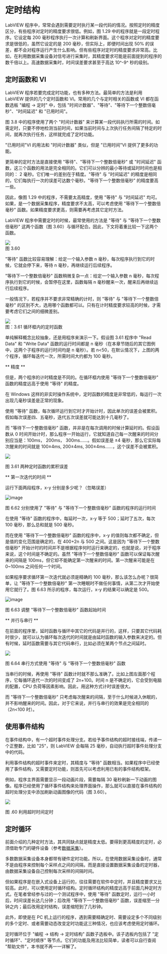 # 定时结构

LabVIEW 程序中，常常会遇到需要定时执行某一段代码的情况。按照定时的精度区分，有些程序对定时的精度要求很低。例如，图
1.29 中的程序就是一段定时程序。它设定每 200 毫秒程序执行一次计算和刷新界面。这个程序对定时的精度要求是很低的，虽然它设定的是 200 毫秒，但实际上，即便时间出现 50% 的误差，都不会对程序运行产生什么影响。但有些程序对定时的精度要求非常高。比如，在利用数据采集设备对信号进行采集时，其精度要求可能是前面提到的程序的数千倍以上。高速数据采集时，时间误差要求甚至于高达 10^-9^ 秒的级别。

## 定时函数和 VI

LabVIEW 程序若要完成定时功能，也有多种方法。最简单的方法是利用 LabVIEW 提供的几个定时函数和 VI。常用的几个与定时相关的函数或 VI 都在函数选板 "编程 -\> 定时" 中，包括 "时间计数器"、"等待"、"等待下一个整数倍毫秒"、"时间延迟" 和 "已用时间"。

图
3.8 中的程序使用了两个 "时间计数器" 来计算某一段代码执行所需的时间。如需定时，只要不停地检测当前时间，如果当前时间与上次执行任务间隔了特定的时间，就再次执行任务，这样就完成了定时功能。

"已用时间"VI 的用法和 "时间计数器" 类似，但是 "已用时间"VI 提供了更多的功能。

更简单的定时方法是直接使用 "等待"、"等待下一个整数倍毫秒" 或 "时间延迟" 函数，这三个函数的用法是完全相同的。它们可以分辨的最小等待或延时时间也是相同的：
2 毫秒。它们唯一的差别在于精度。"等待" 与 "时间延迟" 的精度是相同的，它们每执行一次的误差可达数个毫秒。"等待下一个整数倍毫秒" 的精度要高一些。

因此，像图
1.29 中的程序，不需要太高精度，使用 "等待" 与 "时间延迟" 均可。如果，是一个数据采集程序，精度要求不太高，可以考虑使用 "等待下一个整数倍毫秒" 函数。如果精度要求更高，则需要再考虑其它定时方法。

LabVIEW 程序中需要定时的时候，最常使用的方法是 "等待"
与 "等待下一个整数倍毫秒" 这两个函数（图 3.60）与循环配合。因此，下文将着重比较一下这两个函数。

![](images/image234.png)\
图 3.60

"等待" 函数比较容易理解：给定一个输入参数
n 毫秒，每次程序执行到它的时候，它就会停下来，等待 n 毫秒，再继续运行后续程序。

"等待下一个整数倍毫秒" 函数稍微复杂一点：给定一个输入参数
n 毫秒，每次程序执行到它的时候，会暂停在这里，函数每隔 n 毫秒醒来一次，醒来后再继续运行后续程序。

一般情况下，若程序并不要求非常精确的计时，则 "等待" 与
"等待下一个整数倍毫秒" 的区别不大，选用哪个函数都可以。只有在计时精度要求较高的时候，才需要考虑它们之间的细微差别。

![](images/image235.png)\
图：3.61 循环框内的定时函数

单纯解释概念比较抽象，还是用程序来演示一下。假设图 3.61 程序中 "Read Data"
和 "Write Data"
函数的运行时间都是 n 毫秒（在本章节随后的其它图例中，这两个子程序的运行时间均是 n 毫秒）。若
n\<50，在默认情况下，上图的两个程序，循环每迭代一次，所需时间大约都为 100 毫秒。

** 精度 **

但是，两个程序的计时精度是不同的。在循环框内使用 "等待下一个整数倍毫秒"
函数的精度远高于使用 "等待" 的精度。

在 Windows 这样的非实时操作系统中，定时函数的精度是非常低的，每运行一次出现几毫秒误差是正常的现象。

使用 "等待"
函数，每次循环运行到它时才开始计时，因此单次的误差会被累积。假如每次误差四、五毫秒，迭代五次误差就可能达到十几毫秒了。

而 "等待下一个整数倍毫秒"
函数，并非是在每次调用的时候计算延时的。假设函数从 0 时间开始计时，那么程序一开始运行，它就知道自己每一次醒来的时间分别应当是：100ms，
200ms，
300ms......。假如误差是 ±4 毫秒，那么它实际每次醒来的时间就是 100±4ms,
200±4ms, 300±4ms......，这个误差不会被累积。

![](images/image236.png)

图 3.61 两种定时函数的累积误差

** 第一次迭代的时间 **

运行下面两段程序，x-y 分别是多少呢？（忽略误差）

![image](images/image237.png)

图 6.62 分别使用了 "等待" 与 "等待下一个整数倍毫秒" 函数的程序的运行时间

在使用 "等待" 函数的程序中，每延时一次，x-y 等于 500；延时了五次，每次 100 毫秒，那么总和就是 500 毫秒。

而在使用 "等待下一个整数倍毫秒"
函数的程序中，x-y 的值则每次都不确定，但是值的变化范围是确定的，在 400+2n
与 500 之间。这是因为 "等待下一个整数倍毫秒"
开始计时的时间并不是根据程序何时运行来确定的，也就是说，对于程序来说，这个时间是不确定的。虽然
"等待下一个整数倍毫秒"
函数可以保证每次醒来的间隔是 100ms，但它却不能确定第一次醒来的时间。第一次醒来可能是在 0\~100ms 之间任何一个时间。

如果程序要求循环第一次迭代就必须是精确的 100 毫秒，那么该怎么办呢？很简单，让 "等待下一个整数倍毫秒"
第一次睡眠时不做任何事情，从第二次才开始使用它就行了。图 6.63 所示的程序，每次运行，x-y 的结果可以确定是 500。

![image](images/image238.png)

图 6.63 调整 "等待下一个整数倍毫秒" 函数起始时间

** 并行与串行 **

在前面的程序里，延时函数与循环中其它的代码是并行的，这样，只要其它代码耗时很少，就可以认为循环每次迭代的时间就是由延时函数的输入参数来决定的。但有时候，延时函数需要与其它代码串行，比如必须在某两个节点之间延时。

![](images/image239.png)

图 6.64 串行方式使用 "等待" 与 "等待下一个整数倍毫秒" 函数

当串行的时候，再使用 "等待" 函数计时就不那么准确了。比如上图左面那个程序，它每循环迭代一次的时间变成了 2n+100。时间 n 是不确定的，它会受到电脑的配置，CPU 负荷等因素影响。因此，用这种方式计时误差很大。

而 "等待下一个整数倍毫秒"
只考虑每次醒来的间隔，至于什么时候进入休眠的，并不影响醒来的时间。因此，对于它来说，并行与串行的效果是完全相同的（2n\<100 时）。

## 使用事件结构

在事件结构中，有一个超时事件处理分支。若给予事件结构的超时接线端，传递一个正整数，比如 "25"，则 LabVIEW 会每隔 25 毫秒，自动执行超时事件处理分支中的代码。

利用事件结构的超时事件来定时，其精度与 "等待" 函数相当。如果程序中已经使用了事件结构，又需要定时功能，则首先可以考虑利用已有的事件结构框架。

例如，程序主界面需要显示一段动画片段，需要每隔 30 毫秒刷新一下动画的图像。程序已经使用了循环事件结构来处理界面操作，那么就可以直接在事件结构的超时处理分支中添加刷新动画图像的代码（图
3.60）。

![](images/image240.png)

图 .60 利用超时时间定时

## 定时循环

前面介绍的几种定时方法，其共同缺点就是精度太低。要得到更高精度的定时，必须借助专门的硬件设备（参考[数据采集](measurement_daq)）。

多数数据采集设备本身都带有硬件定时功能。所以，在使用数据采集设备时，通常不是由程序来控制每个采样点之间的间隔，而是直接设置数据采集设备的定时器，由数据采集设备自己控制每次采样的间隔时间。

但如果程序是在嵌入式设备上运行的，往往需要在软件中定时，并且精度要求又比较高。此时，可以使用定时循环结构。定时循环结构的精度远高于前面几种定时方式。在笔者曾经参与过的一个测试程序中，使用 "等待" 函数定时，运行一小时后，时间误差长达几分钟；后改用 "等待下一个整数倍毫秒" 函数，误差缩至一分钟之内；最后改用定时结构，误差缩短到了几秒钟。

此外，即使是在 PC 机上运行的程序，遇到需要精确定时、需要设定多个不同级别的多个定时、或者需要动态改变定时功能这三种情况，也应该考虑使用定时循环。

定时循环位于 "编程 -\> 结构 -\> 定时结构" 函数子选板中。该子选板内包括了 "定时循环"、"定时顺序" 等节点。它们的功能及用法比较简单，读者可以自行查阅 "帮助文件"，本书就不再一一详解了。
